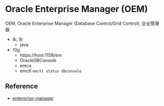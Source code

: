 # Oracle Enterprise Manager (OEM)
OEM, Oracle Enterprise Manager (Database Control/Grid Control), 企业管理器

- 8i, 9i
  - java
- 10g
  - https://host:1158/em
  - OracleDBConsole
  - emca
  - emctl `emctl status dbconsole`

## Reference

- [enterprise-manager](http://www.oracle.com/technetwork/oem/enterprise-manager/overview/index.html)
